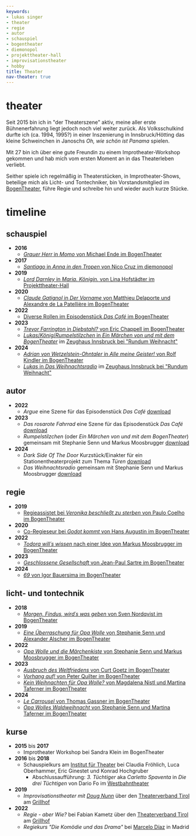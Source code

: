 ```yaml
---
keywords:
- lukas singer
- theater
- regie
- autor
- schauspiel
- bogentheater
- diemonopol
- projekttheater-hall
- improvisationstheater
- hobby
title: Theater
nav-theater: true
---
```


# theater

Seit 2015 bin ich in "der Theaterszene" aktiv, meine aller erste Bühnenerfahrung liegt jedoch noch viel weiter zurück. Als Volksschulkind durfte ich (ca. 1994, 1995?) in einer Inszenierung in Innsbruck/Hötting das kleine Schweinchen in Janoschs *Oh, wie schön ist Panama* spielen.

Mit 27 bin ich über eine gute Freundin zu einem Improtheater-Workshop gekommen und hab mich vom ersten Moment an in das Theaterleben verliebt.

Seither spiele ich regelmäßig in Theaterstücken, in Improtheater-Shows, beteilige mich als Licht- und Tontechniker, bin Vorstandsmitglied im [BogenTheater](https://www.bogentheater.at), führe Regie und schreibe hin und wieder auch kurze Stücke.

# timeline

## schauspiel

* **2016**
  * [*Grauer Herr* in *Momo* von Michael Ende im BogenTheater](https://www.bogentheater.at/archiv/82/momo)
* **2017**
  * [*Santiago* in *Anna in den Tropen* von Nico Cruz im diemonopol](https://diemonopol.net/2017/11/16/anna-in-den-tropen-oeea-nilo-cruz/)
* **2019**
  * [*Lord Darnley* in *Maria. Königin.* von Lina Hofstädter im Projekttheater-Hall](https://www.projekttheater-hall.at/portfolio/maria-koenigin)
* **2020**
  * [*Claude Gatignol* in *Der Vorname* von Matthieu Delaporte und Alexandre de La Patellière im BogenTheater](https://www.bogentheater.at/archiv/220/der-vorname)
* **2022**
  * [Diverse Rollen im Episodenstück *Das Café* im BogenTheater](https://www.bogentheater.at/archiv/289/das-cafe)
* **2023**
  * [*Trevor Farrington* in *Diebstahl?* von Eric Chappell im BogenTheater](https://www.bogentheater.at/archiv/292/diebstahl)
  * [*Lukas*/*König*/*Rumpelstilzchen* in *Ein Märchen von und mit dem BogenTheater*](https://www.bogentheater.at/archiv/324/ein-marchen-von-und-mit-dem-bogentheater) im [Zeughaus Innsbruck bei "Rundum Weihnacht"](https://www.tiroler-landesmuseen.at/termin/rundum_weihnacht23)
* **2024**
  * [*Adrian von Wetzelstein-Ohntaler* in *Alle meine Geister!* von Rolf Kindler im BogenTheater](https://www.bogentheater.at/archiv/336/alle-meine-geister)
  * [*Lukas* in *Das Weihnachtsradio*](https://bogentheater.at/archiv/379/rundum-weihnachten) im [Zeughaus Innsbruck bei "Rundum Weihnacht"](https://www.tiroler-landesmuseen.at/termin/familiennachmittag-3/)

## autor

* **2022**
  * *Argue* eine Szene für das Episodenstück *Das Café* [download](/download/argue.pdf)
* **2023**
  * *Das rosarote Fahrrad* eine Szene für das Episodenstück *Das Café* [download](/download/rosarot.pdf)
  * *Rumpelstilzchen* (oder *Ein Märchen von und mit dem BogenTheater*) gemeinsam mit Stephanie Senn und Markus Moosbrugger [download](/download/rumpelstilzchen.pdf)
* **2024**
  * *Dark Side Of The Door* Kurzstück/Einakter für ein Stationentheaterprojekt zum Thema *Türen* [download](/download/dark-side-of-the-door.pdf)
  * *Das Weihnachtsradio* gemeinsam mit Stephanie Senn und Markus Moosbrugger [download](/download/weihnachtsradio.pdf)

## regie

* **2019**
  * [Regieassistet bei *Veronika beschließt zu sterben* von Paulo Coelho im BogenTheater](https://www.bogentheater.at/archiv/160/veronika-beschliesst-zu-sterben)
* **2020**
  * [Co-Regieseur bei *Godot kommt* von Hans Augustin im BogenTheater](https://www.bogentheater.at/archiv/206/godot-kommt)
* **2022**
  * [*Todora will´s wissen* nach einer Idee von Markus Moosbrugger im BogenTheater](https://www.bogentheater.at/archiv/268/todora-wills-wissen)
* **2023**
  * [*Geschlossene Gesellschaft* von Jean-Paul Sartre im BogenTheater](https://www.bogentheater.at/archiv/276/geschlossene-gesellschaft)
* **2024**
  * [*69* von Igor Bauersima im BogenTheater](https://www.bogentheater.at/archiv/322/69)

## licht- und tontechnik

* **2018**
  * [*Morgen, Findus, wird´s was geben* von Sven Nordqvist im BogenTheater](https://www.bogentheater.at/archiv/144/morgen-findus-wirds-was-geben)
* **2019**
  * [*Eine Überraschung für Opa Wolle* von Stephanie Senn und Alexander Alscher im BogenTheater](https://www.bogentheater.at/archiv/167/eine-uberraschung-fur-opa-wolle)
* **2022**
  * [*Opa Wolle und die Märchenkiste* von Stephanie Senn und Markus Moosbrugger im BogenTheater](https://www.bogentheater.at/archiv/269/opa-wolle-und-die-marchenkiste)
* **2023**
  * [*Ausbruch des Weltfriedens* von Curt Goetz im BogenTheater](https://www.bogentheater.at/archiv/288/ausbruch-des-weltfriedens)
  * [*Vorhang auf!* von Peter Quilter im BogenTheater](https://www.bogentheater.at/archiv/308/vorhang-auf)
  * [*Kein Weihnachten für Opa Wolle?* von Magdalena Nistl und Martina Taferner im BogenTheater](https://www.bogentheater.at/archiv/313/kein-weihnachten-fur-opa-wolle)
* **2024**
  * [*Le Carrousel* von Thomas Gassner im BogenTheater](https://www.bogentheater.at/archiv/331/le-carrousel)
  * [*Opa Wolles Waldweihnacht* von Stephanie Senn und Martina Taferner im BogenTheater](https://www.bogentheater.at/spielplan/alle/366/1215/opa-wolles-waldweihnacht)

## kurse

* **2015** bis **2017**
  * Improtheater Workshop bei Sandra Klein im BogenTheater
* **2016** bis **2018**
  * Schauspielkurs am [Institut für Theater](https://www.schauspiel-institut.at) bei Claudia Fröhlich, Luca Oberhammer, Eric Ginestet und Konrad Hochgruber 
    * Abschlussaufführung: *3. Tüchtiger* aka *Carletto Spaventa* in *Die drei Tüchtigen* von Dario Fo im [Westbahntheater](https://westbahntheater.at/)
* **2019**
  * *Improvisationstheater mit [Doug Nunn](https://dougnunn.com)* über den [Theaterverband Tirol](https://www.theaterverbandtirol.at) am [Grillhof](https://www.tirol.gv.at/grillhof)
* **2022**
  * *Regie - aber Wie?* bei Fabian Kametz über den [Theaterverband Tirol](https://www.theaterverbandtirol.at) am [Grillhof](https://www.tirol.gv.at/grillhof)
  * *Regiekurs "Die Komödie und das Drama"* bei [Marcelo Díaz](https://marcelodiaz.net) in Madrid
